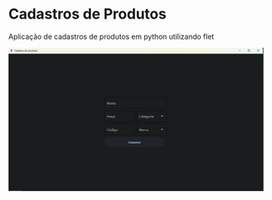 # Cadastros de Produtos
 Aplicação de cadastros de produtos em python utilizando flet

<img src="/imagem.png">